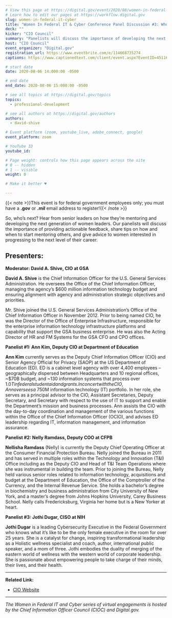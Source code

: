 ```yaml
---
# View this page at https://digital.gov/event/2020/08/women-in-federal-it-cyber
# Learn how to edit our pages at https://workflow.digital.gov
slug: women-in-federal-it-cyber
title: "Women In Federal IT & Cyber Conference Panel Discussion #3: Who’s Next?"
deck: ""
kicker: "CIO Council"
summary: "Panelists will discuss the importance of developing the next generation of women leaders in IT and in the Federal government. "
host: "CIO Council"
event_organizer: "Digital.gov"
registration_url: https://www.eventbrite.com/e/114668735274
captions: https://www.captionedtext.com/client/event.aspx?EventID=4511657&CustomerID=321

# start date
date: 2020-08-06 14:000:00 -0500

# end date
end_date: 2020-08-06 15:000:00 -0500

# see all topics at https://digital.gov/topics
topics: 
  - professional-development

# see all authors at https://digital.gov/authors
authors: 
  - david-shive

# Event platform (zoom, youtube_live, adobe_connect, google)
event_platform: zoom

# YouTube ID
youtube_id: 

# Page weight: controls how this page appears across the site
# 0 -- hidden
# 1 -- visible
weight: 0

# Make it better ♥

---
```

{{< note >}}This event is for federal government employees only; you must have a **.gov** or **.mil** email address to register!{{< /note >}}


So, who’s next? Hear from senior leaders on how they’re mentoring and developing the next generation of women leaders. Our panelists will discuss the importance of providing actionable feedback, share tips on how and when to start mentoring others, and give advice to women interested in progressing to the next level of their career.

## Presenters:

**Moderator: David A. Shive, CIO at GSA**

**David A. Shive** is the Chief Information Officer for the U.S. General Services Administration. He oversees the Office of the Chief Information Officer, managing the agency’s $600 million information technology budget and ensuring alignment with agency and administration strategic objectives and priorities.

Mr. Shive joined the U.S. General Services Administration’s Office of the Chief Information Officer in November 2012. Prior to being named CIO, he was the Director of the Office of Enterprise Infrastructure, responsible for the enterprise information technology infrastructure platforms and capability that support the GSA business enterprise. He was also the Acting Director of HR and FM Systems for the GSA CFO and CPO offices.

**Panelist #1: Ann Kim, Deputy CIO at Department of Education**

**Ann Kim** currently serves as the Deputy Chief Information Officer (CIO) and Senior Agency Official for Privacy (SAOP) at the US Department of Education (ED). ED is a cabinet level agency with over 4,400 employees – geographically dispersed between Headquarters and 10 regional offices, ~$70B budget, and ~130 information systems that process over $1.0T in federal student aid and grants. In concert with the CIO, Ann oversees a ~$750M information technology (IT) portfolio. In her role, she serves as a principal advisor to the CIO, Assistant Secretaries, Deputy Secretary, and Secretary with respect to the use of IT to support and enable the Department’s mission and business processes. Ann assists the CIO with the day-to-day coordination and management of the various functions within the Office of the Chief Information Officer (OCIO), and advises ED leadership regarding IT, information management, and information assurance.

**Panelist #2: Nelly Ramdass, Deputy COO at CFPB**

**Nellisha Ramdass** (Nelly) is currently the Deputy Chief Operating Officer at the Consumer Financial Protection Bureau. Nelly joined the Bureau in 2011 and has served in multiple roles within the Technology and Innovation (T&I) Office including as the Deputy CIO and Head of T&I Team Operations where she was instrumental in building the team. Prior to joining the Bureau, Nelly held various senior roles related to information technology, acquisitions and budget at the Department of Education, the Office of the Comptroller of the Currency, and the Internal Revenue Service. She holds a bachelor’s degree in biochemistry and business administration from City University of New York, and a master’s degree from Johns Hopkins University, Carey Business School. Nelly calls Fredericksburg, Virginia her home but is a New Yorker at heart.

**Panelist #3: Jothi Dugar, CISO at NIH**

**Jothi Dugar** is a leading Cybersecurity Executive in the Federal Government who knows what it’s like to be the only female executive in the room for over 25 years. She is a catalyst for change, inspiring transformational leadership as a Holistic wellness specialist and coach, author, international public speaker, and a mom of three. Jothi embodies the duality of merging of the eastern world of wellness with the western world of corporate leadership. She is passionate about empowering people to take charge of their minds, their lives, and their health.

---

**Related Link:**

 - [CIO Website](https://www.cio.gov/)

---

*The Women in Federal IT and Cyber series of virtual engagements is hosted by the Chief Information Officer Council (CIOC) and Digital.gov.*
